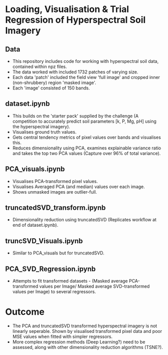 # Loading, Visualisation & Trial Regression of Hyperspectral Soil Imagery
## Data
- This repository includes code for working with hyperspectral soil data, contained within npz files.
- The data worked with included 1732 patches of varying size.
- Each data 'patch' included the field view 'full image' and cropped inner (non-shrubbery) region 'masked image'.
- Each 'image' consisted of 150 bands.

## dataset.ipynb
- This builds on the 'starter pack' supplied by the challenge (A competition to accurately predict soil parameters [k, P, Mg, pH] using the hyperspectral imagery).
- Visualises ground truth values.
- Gets central tendency metrics of pixel values over bands and visualises this.
- Reduces dimensionality using PCA, examines explainable variance ratio and takes the top two PCA values (Capture over 96% of total variance).

## PCA_visuals.ipynb
- Visualises PCA-transformed pixel values.
- Visualises Averaged PCA (and median) values over each image.
- Shows unmasked images are outlier-full.

## truncatedSVD_transform.ipynb
- Dimensionality reduction using truncatedSVD (Replicates workflow at end of dataset.ipynb).

## truncSVD_Visuals.ipynb
- Similar to PCA_visuals but for truncatedSVD.

## PCA_SVD_Regression.ipynb
- Attempts to fit transformed datasets - (Masked average PCA-transformed values per Image/ Masked average SVD-transformed values per Image) to several regressors.

# Outcome
- The PCA and truncatedSVD transformed hyperspectral imagery is not linearly seperable. Shown by visualised transformed pixel data and poor MSE values when fitted with simpler regressors.
- More complex regression methods (Deep Learning?) need to be assessed, along with other dimensionality reduction algorithms (TSNE?).
